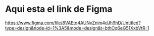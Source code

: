 # Aqui esta el link de Figma

https://www.figma.com/file/8VAEtq4AUNvZnim4dJh9hD/Untitled?type=design&node-id=1%3A5&mode=design&t=bthOq6eG51XxbVtR-1
